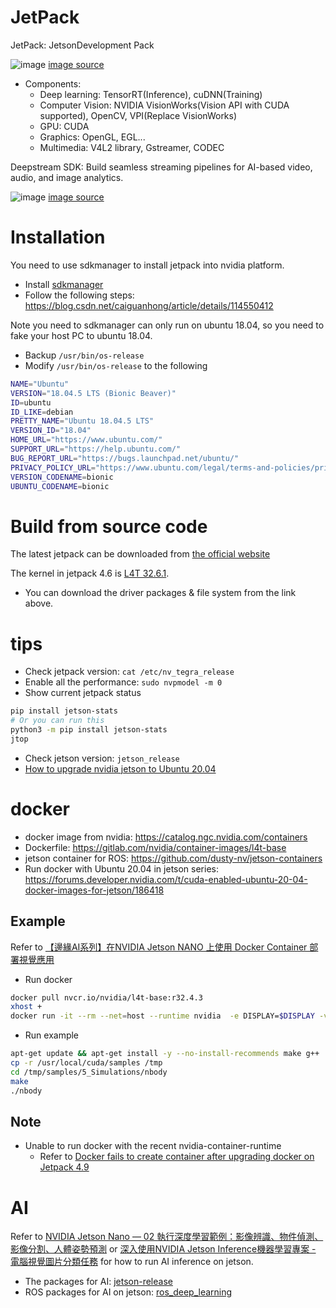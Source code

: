 # JetPack

JetPack: JetsonDevelopment Pack

![image](https://user-images.githubusercontent.com/456210/141880836-5af1ae87-045f-4fbf-8431-ed2333b54620.png)
[image source](https://docs.nvidia.com/jetson/l4t/index.html#page/Tegra%20Linux%20Driver%20Package%20Development%20Guide/overview.html)

* Components:
  - Deep learning: TensorRT(Inference), cuDNN(Training)
  - Computer Vision: NVIDIA VisionWorks(Vision API with CUDA supported), OpenCV, VPI(Replace VisionWorks)
  - GPU: CUDA
  - Graphics: OpenGL, EGL...
  - Multimedia: V4L2 library, Gstreamer, CODEC

Deepstream SDK: Build seamless streaming pipelines for AI-based video, audio, and image analytics.

![image](https://user-images.githubusercontent.com/456210/141881460-500a4754-37d2-4377-9392-c76f68bbd0d4.png)
[image source](https://galliot.us/2020/06/01/deepstream-sdk/)

# Installation

You need to use sdkmanager to install jetpack into nvidia platform.

* Install [sdkmanager](https://developer.nvidia.com/nvidia-sdk-manager)
* Follow the following steps: https://blog.csdn.net/caiguanhong/article/details/114550412

Note you need to sdkmanager can only run on ubuntu 18.04, so you need to fake your host PC to ubuntu 18.04.

* Backup `/usr/bin/os-release`
* Modify `/usr/bin/os-release` to the following
```bash
NAME="Ubuntu"
VERSION="18.04.5 LTS (Bionic Beaver)"
ID=ubuntu
ID_LIKE=debian
PRETTY_NAME="Ubuntu 18.04.5 LTS"
VERSION_ID="18.04"
HOME_URL="https://www.ubuntu.com/"
SUPPORT_URL="https://help.ubuntu.com/"
BUG_REPORT_URL="https://bugs.launchpad.net/ubuntu/"
PRIVACY_POLICY_URL="https://www.ubuntu.com/legal/terms-and-policies/privacy-policy"
VERSION_CODENAME=bionic
UBUNTU_CODENAME=bionic
```

# Build from source code

The latest jetpack can be downloaded from [the official website](https://developer.nvidia.com/embedded/jetpack)

The kernel in jetpack 4.6 is [L4T 32.6.1](https://developer.nvidia.com/embedded/linux-tegra-r3261).
  - You can download the driver packages & file system from the link above.

# tips

* Check jetpack version: `cat /etc/nv_tegra_release`
* Enable all the performance: `sudo nvpmodel -m 0`
* Show current jetpack status

```bash
pip install jetson-stats
# Or you can run this
python3 -m pip install jetson-stats
jtop
```
* Check jetson version: `jetson_release`
* [How to upgrade nvidia jetson to Ubuntu 20.04](https://viking-drone.com/wiki/upgrading-nvidia-jetson-xavier-nx-to-ubuntu-20-04/)

# docker

* docker image from nvidia: https://catalog.ngc.nvidia.com/containers
* Dockerfile: https://gitlab.com/nvidia/container-images/l4t-base
* jetson container for ROS: https://github.com/dusty-nv/jetson-containers
* Run docker with Ubuntu 20.04 in jetson series: https://forums.developer.nvidia.com/t/cuda-enabled-ubuntu-20-04-docker-images-for-jetson/186418

## Example

Refer to [【邊緣AI系列】在NVIDIA Jetson NANO 上使用 Docker Container 部署視覺應用](https://grady1006.medium.com/%E9%82%8A%E7%B7%A3ai%E7%B3%BB%E5%88%97-%E5%9C%A8nvidia-jetson-nano-%E4%B8%8A%E4%BD%BF%E7%94%A8-docker-container-%E9%83%A8%E7%BD%B2%E8%A6%96%E8%A6%BA%E6%87%89%E7%94%A8-1719b2062f15)

* Run docker
```bash
docker pull nvcr.io/nvidia/l4t-base:r32.4.3
xhost +
docker run -it --rm --net=host --runtime nvidia  -e DISPLAY=$DISPLAY -v /tmp/.X11-unix/:/tmp/.X11-unix nvcr.io/nvidia/l4t-base:r32.4.3
```
* Run example
```bash
apt-get update && apt-get install -y --no-install-recommends make g++
cp -r /usr/local/cuda/samples /tmp
cd /tmp/samples/5_Simulations/nbody
make
./nbody
```

## Note
* Unable to run docker with the recent nvidia-container-runtime
  - Refer to [Docker fails to create container after upgrading docker on Jetpack 4.9](https://github.com/dusty-nv/jetson-containers/issues/108)

# AI

Refer to [NVIDIA Jetson Nano — 02 執行深度學習範例：影像辨識、物件偵測、影像分割、人體姿勢預測](https://d246810g2000.medium.com/nvidia-jetson-nano-for-jetpack-4-4-02-%E5%9F%B7%E8%A1%8C%E6%B7%B1%E5%BA%A6%E5%AD%B8%E7%BF%92%E7%AF%84%E4%BE%8B-%E5%BD%B1%E5%83%8F%E8%BE%A8%E8%AD%98-%E7%89%A9%E4%BB%B6%E5%81%B5%E6%B8%AC-%E5%BD%B1%E5%83%8F%E5%88%86%E5%89%B2-%E4%BA%BA%E9%AB%94%E5%A7%BF%E5%8B%A2%E9%A0%90%E6%B8%AC-2e39f1734a8e) or [深入使用NVIDIA Jetson Inference機器學習專案 - 電腦視覺圖片分類任務](https://www.rs-online.com/designspark/nvidia-jetson-inference-cn) for how to run AI inference on jetson.

* The packages for AI: [jetson-release](https://github.com/dusty-nv/jetson-inference)
* ROS packages for AI on jetson: [ros_deep_learning](https://github.com/dusty-nv/ros_deep_learning)
